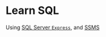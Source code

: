 # Learn SQL

Using [SQL Server `Express`](https://www.microsoft.com/en-us/sql-server/sql-server-downloads), and [SSMS](https://docs.microsoft.com/sql/ssms/download-sql-server-management-studio-ssms)
